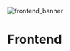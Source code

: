 ![frontend_banner](https://user-images.githubusercontent.com/49595640/130368371-56dedea9-5cac-4317-9d6c-d2532edc6314.png)
# Frontend
